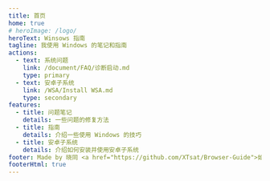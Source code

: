 ```yaml
---
title: 首页
home: true
# heroImage: /logo/
heroText: Winsows 指南
tagline: 我使用 Windows 的笔记和指南
actions:
  - text: 系统问题
    link: /document/FAQ/诊断启动.md
    type: primary
  - text: 安卓子系统
    link: /WSA/Install WSA.md
    type: secondary
features:
  - title: 问题笔记
    details: 一些问题的修复方法
  - title: 指南
    details: 介绍一些使用 Windows 的技巧
  - title: 安卓子系统
    details: 介绍如何安装并使用安卓子系统
footer: Made by 晓同 <a href="https://github.com/XTsat/Browser-Guide">如果觉得这个指南有用的话,可以点击这个链接去 Github 点个 Star⭐</a>
footerHtml: true
---
```

